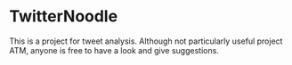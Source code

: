 # TwitterNoodle
This is a project for tweet analysis. Although not particularly useful project ATM, anyone is free to have a look and give suggestions.

